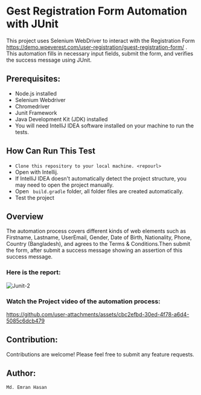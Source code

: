# Gest Registration Form Automation with JUnit
This project uses Selenium WebDriver to interact with the Registration Form  https://demo.wpeverest.com/user-registration/guest-registration-form/ . 
This automation fills in necessary input fields, submit the form, and verifies the success message using JUnit.

## Prerequisites:
- Node.js installed
- Selenium Webdriver
- Chromedriver
- Junit Framework
- Java Development Kit (JDK) installed
- You will need IntelliJ IDEA software installed on your machine to run the tests.
## How Can Run This Test
- ``Clone this repository to your local machine. <repourl>``
- Open with Intellij.
- If IntelliJ IDEA doesn't automatically detect the project structure, you may need to open the project manually.
- Open ``  build.gradle `` folder, all folder files are created automatically.
- Test the project
  
  
## Overview
The automation process covers different kinds of web elements such as Firstname, Lastname, UserEmail, Gender, Date of Birth, Nationality, Phone, Country (Bangladesh), and agrees to the Terms & Conditions.Then submit the form, after 
submit a success message showing an assertion of this success message. 

### Here is the report:
![Junit-2](https://github.com/user-attachments/assets/ef61c6fd-54a1-419e-b2ce-0ef22a465d2c)

### Watch the Project video of the automation process:
https://github.com/user-attachments/assets/cbc2efbd-30ed-4f78-a6d4-5085c6dcb479

## Contribution:
Contributions are welcome! Please feel free to submit any feature requests.

## Author:
``Md. Emran Hasan``
